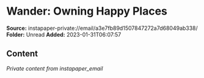 # Wander: Owning Happy Places

**Source:** instapaper-private://email/a3e7fb89d1507847272a7d68049ab338/
**Folder:** Unread
**Added:** 2023-01-31T06:07:57




## Content
*Private content from instapaper_email*
